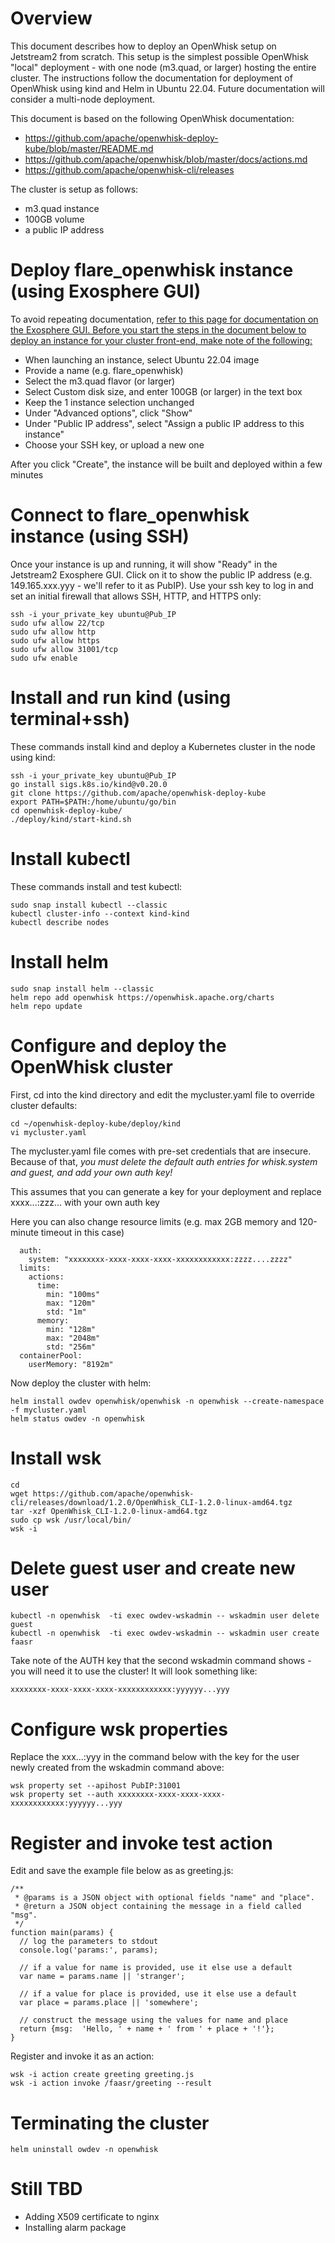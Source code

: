 # Overview

This document describes how to deploy an OpenWhisk setup on Jetstream2 from scratch. This setup is the simplest possible OpenWhisk "local" deployment - with one node (m3.quad, or larger) hosting the entire cluster. The instructions follow the documentation for deployment of OpenWhisk using kind and Helm in Ubuntu 22.04. Future documentation will consider a multi-node deployment.

This document is based on the following OpenWhisk documentation: 

* https://github.com/apache/openwhisk-deploy-kube/blob/master/README.md
* https://github.com/apache/openwhisk/blob/master/docs/actions.md
* https://github.com/apache/openwhisk-cli/releases

The cluster is setup as follows:

* m3.quad instance
* 100GB volume
* a public IP address

# Deploy flare_openwhisk instance (using Exosphere GUI)

To avoid repeating documentation, [refer to this page for documentation on the Exosphere GUI. Before you start the steps in the document below to deploy an instance for your cluster front-end, make note of the following:](https://docs.jetstream-cloud.org/ui/exo/exo/)

* When launching an instance, select Ubuntu 22.04 image
* Provide a name (e.g. flare_openwhisk)
* Select the m3.quad flavor (or larger)
* Select Custom disk size, and enter 100GB (or larger) in the text box
* Keep the 1 instance selection unchanged
* Under "Advanced options", click "Show"
* Under "Public IP address", select "Assign a public IP address to this instance"
* Choose your SSH key, or upload a new one

After you click "Create", the instance will be built and deployed within a few minutes

# Connect to flare_openwhisk instance (using SSH)

Once your instance is up and running, it will show "Ready" in the Jetstream2 Exosphere GUI. Click on it to show the public IP address (e.g. 149.165.xxx.yyy - we'll refer to it as PubIP). Use your ssh key to log in and set an initial firewall that allows SSH, HTTP, and HTTPS only:

```
ssh -i your_private_key ubuntu@Pub_IP
sudo ufw allow 22/tcp
sudo ufw allow http
sudo ufw allow https
sudo ufw allow 31001/tcp
sudo ufw enable
```

# Install and run kind (using terminal+ssh)

These commands install kind and deploy a Kubernetes cluster in the node using kind:

```
ssh -i your_private_key ubuntu@Pub_IP
go install sigs.k8s.io/kind@v0.20.0
git clone https://github.com/apache/openwhisk-deploy-kube
export PATH=$PATH:/home/ubuntu/go/bin
cd openwhisk-deploy-kube/
./deploy/kind/start-kind.sh
```

# Install kubectl

These commands install and test kubectl:

```
sudo snap install kubectl --classic
kubectl cluster-info --context kind-kind
kubectl describe nodes
```

# Install helm

```
sudo snap install helm --classic
helm repo add openwhisk https://openwhisk.apache.org/charts
helm repo update
```

# Configure and deploy the OpenWhisk cluster

First, cd into the kind directory and edit the mycluster.yaml file to override cluster defaults:

```
cd ~/openwhisk-deploy-kube/deploy/kind
vi mycluster.yaml
```

The mycluster.yaml file comes with pre-set credentials that are insecure. Because of that, *you must delete the default auth entries for whisk.system and guest, and add your own auth key!*

This assumes that you can generate a key for your deployment and replace xxxx...:zzz... with your own auth key

Here you can also change resource limits (e.g. max 2GB memory and 120-minute timeout in this case) 

```
  auth:
    system: "xxxxxxxx-xxxx-xxxx-xxxx-xxxxxxxxxxxx:zzzz....zzzz"
  limits:
    actions:
      time:
        min: "100ms"
        max: "120m"
        std: "1m"
      memory:
        min: "128m"
        max: "2048m"
        std: "256m"
  containerPool:
    userMemory: "8192m"
```

Now deploy the cluster with helm:

```
helm install owdev openwhisk/openwhisk -n openwhisk --create-namespace -f mycluster.yaml
helm status owdev -n openwhisk
```

# Install wsk

```
cd
wget https://github.com/apache/openwhisk-cli/releases/download/1.2.0/OpenWhisk_CLI-1.2.0-linux-amd64.tgz
tar -xzf OpenWhisk_CLI-1.2.0-linux-amd64.tgz
sudo cp wsk /usr/local/bin/
wsk -i
```

# Delete guest user and create new user

```
kubectl -n openwhisk  -ti exec owdev-wskadmin -- wskadmin user delete guest
kubectl -n openwhisk  -ti exec owdev-wskadmin -- wskadmin user create faasr
```

Take note of the AUTH key that the second wskadmin command shows - you will need it to use the cluster! It will look something like:

```
xxxxxxxx-xxxx-xxxx-xxxx-xxxxxxxxxxxx:yyyyyy...yyy
```

# Configure wsk properties

Replace the xxx...:yyy in the command below with the key for the user newly created from the wskadmin command above:

```
wsk property set --apihost PubIP:31001
wsk property set --auth xxxxxxxx-xxxx-xxxx-xxxx-xxxxxxxxxxxx:yyyyyy...yyy
```

# Register and invoke test action

Edit and save the example file below as as greeting.js:

```
/**
 * @params is a JSON object with optional fields "name" and "place".
 * @return a JSON object containing the message in a field called "msg".
 */
function main(params) {
  // log the parameters to stdout
  console.log('params:', params);

  // if a value for name is provided, use it else use a default
  var name = params.name || 'stranger';

  // if a value for place is provided, use it else use a default
  var place = params.place || 'somewhere';

  // construct the message using the values for name and place
  return {msg:  'Hello, ' + name + ' from ' + place + '!'};
}
```

Register and invoke it as an action:

```
wsk -i action create greeting greeting.js
wsk -i action invoke /faasr/greeting --result
```

# Terminating the cluster

```
helm uninstall owdev -n openwhisk
```

# Still TBD

* Adding X509 certificate to nginx
* Installing alarm package

